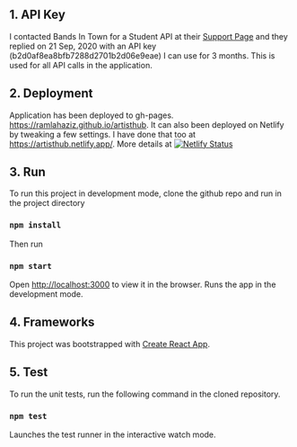 ## 1. API Key
I contacted Bands In Town for a Student API at their [Support Page](https://www.artists.bandsintown.com/support/api-installation) and they replied on 21 Sep, 2020 with an API key (b2d0af8ea8bfb7288d2701b2d06e9eae) I can use for 3 months. This is used for all API calls in the application.

## 2. Deployment
Application has been deployed to gh-pages. https://ramlahaziz.github.io/artisthub.
It can also been deployed on Netlify by tweaking a few settings. I have done that too at https://artisthub.netlify.app/. 
More details at [![Netlify Status](https://api.netlify.com/api/v1/badges/55449595-1d68-41c0-8fd4-8371e1039d9a/deploy-status)](https://app.netlify.com/sites/artisthub/deploys)


## 3. Run 
To run this project in development mode, clone the github repo and run in the project directory 
### `npm install` 
Then run 
### `npm start`
Open [http://localhost:3000](http://localhost:3000) to view it in the browser.
Runs the app in the development mode.<br />

## 4. Frameworks
This project was bootstrapped with [Create React App](https://github.com/facebook/create-react-app).

## 5. Test
To run the unit tests, run the following command in the cloned repository.

### `npm test`

Launches the test runner in the interactive watch mode.<br />
